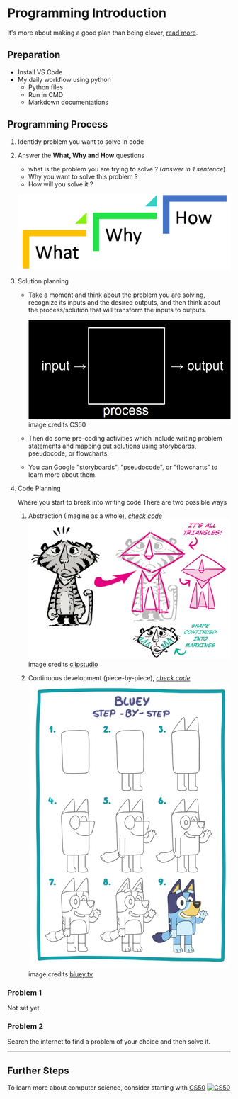 # Programming Introduction
It's more about making a good plan than being clever, [read more](https://microcredentials.digitalpromise.org/explore/planning-before-programming).

## Preparation 

- Install VS Code
- My daily workflow using python  
  - Python files
  - Run in CMD
  - Markdown documentations


## Programming Process 

1) Identidy problem you want to solve in code
2) Answer the **What, Why and How** questions 
     - what is the problem you are trying to solve ? (*answer in 1 sentence*)
     - Why you want to solve this problem ? 
     - How will you solve it ? 

    ![What Why and How](resources/images/What-Why-and-How.png)

3) Solution planning

   - Take a moment and think about the problem you are solving, recognize its inputs and the desired outputs, and then think about the process/solution that will transform the inputs to outputs. 

      ![input-process-output](resources/images/input-process-output.jpg)
      <br>image credits CS50
    
   - Then do some pre-coding activities which include writing problem statements and mapping out solutions using storyboards, pseudocode, or flowcharts.

   - You can Google "storyboards", "pseudocode", or "flowcharts" to learn more about them.

4) Code Planning
 
    Where you start to break into writing code
    There are two possible ways
      1) Abstraction (Imagine as a whole), [*check code*](resources/02-programming-intro/abstraction.py)
        ![Abstraction](resources/images/abstraction.jpg)
        <br>image credits [clipstudio](https://www.clipstudio.net/how-to-draw/archives/160863)

      2) Continuous development (piece-by-piece), [*check code*](resources/02-programming-intro/continuous-development.ipynb)
        ![Continuous development](resources/images/continuous-development.jpg)
        <br>image credits [bluey.tv](https://www.bluey.tv/make/how-to-draw-bluey/)

### Problem 1 

Not set yet.

### Problem 2 

Search the internet to find a problem of your choice and then solve it.

---

## Further Steps 

To learn more about computer science, consider starting with [CS50](https://pll.harvard.edu/course/cs50-introduction-computer-science) 
[![CS50](https://pll.harvard.edu/sites/default/files/styles/16_9_medium/public/course/CS50x_pll.png)](https://pll.harvard.edu/course/cs50-introduction-computer-science)